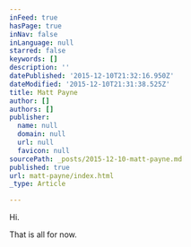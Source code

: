 ```yaml
---
inFeed: true
hasPage: true
inNav: false
inLanguage: null
starred: false
keywords: []
description: ''
datePublished: '2015-12-10T21:32:16.950Z'
dateModified: '2015-12-10T21:31:38.525Z'
title: Matt Payne
author: []
authors: []
publisher:
  name: null
  domain: null
  url: null
  favicon: null
sourcePath: _posts/2015-12-10-matt-payne.md
published: true
url: matt-payne/index.html
_type: Article

---
```

Hi.

That is all for now.